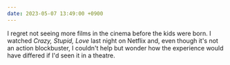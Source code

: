 ```yaml
---
date: 2023-05-07 13:49:00 +0900
---
```


I regret not seeing more films in the cinema before the kids were born. I watched _Crazy, Stupid, Love_ last night on Netflix and, even though it's not an action blockbuster, I couldn't help but wonder how the experience would have differed if I'd seen it in a theatre.
